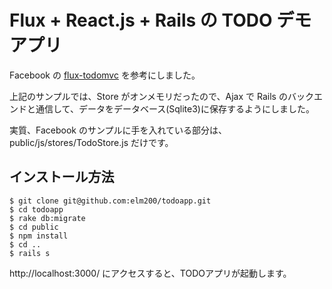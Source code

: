 # Flux + React.js + Rails の TODO デモアプリ

Facebook の [flux-todomvc](https://github.com/facebook/flux/tree/master/examples/flux-todomvc) を参考にしました。

上記のサンプルでは、Store がオンメモリだったので、Ajax で Rails のバックエンドと通信して、データをデータベース(Sqlite3)に保存するようにしました。

実質、Facebook のサンプルに手を入れている部分は、public/js/stores/TodoStore.js だけです。

## インストール方法

```
$ git clone git@github.com:elm200/todoapp.git
$ cd todoapp
$ rake db:migrate
$ cd public
$ npm install
$ cd ..
$ rails s
```

http://localhost:3000/ にアクセスすると、TODOアプリが起動します。
